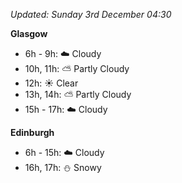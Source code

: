 *Updated: Sunday 3rd December 04:30*

**Glasgow**

* 6h - 9h: :cloud: Cloudy
* 10h, 11h: :partly_sunny: Partly Cloudy
* 12h: :sunny: Clear
* 13h, 14h: :partly_sunny: Partly Cloudy
* 15h - 17h: :cloud: Cloudy

**Edinburgh**

* 6h - 15h: :cloud: Cloudy
* 16h, 17h: :snowman: Snowy
